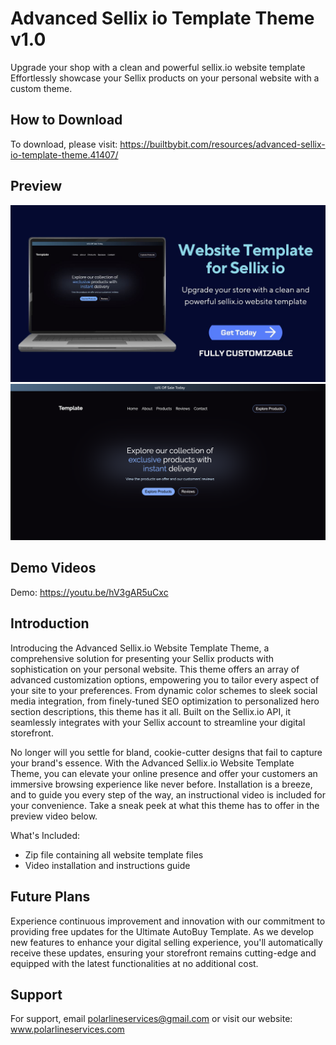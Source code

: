 
# Advanced Sellix io Template Theme v1.0

Upgrade your shop with a clean and powerful sellix.io website template
Effortlessly showcase your Sellix products on your personal website with a custom theme.


## How to Download
To download, please visit: https://builtbybit.com/resources/advanced-sellix-io-template-theme.41407/
## Preview
![Sellix Theme](https://raw.githubusercontent.com/polarlines/Advanced-Sellix-io-Template-Theme/main/Advanced-Sellix-io-Template-Theme.jpg)
![Sellix Theme Preview](https://raw.githubusercontent.com/polarlines/Advanced-Sellix-io-Template-Theme/main/Advanced-Sellix-io-Template-Theme-Preview.png)


## Demo Videos

Demo: https://youtu.be/hV3gAR5uCxc
## Introduction

Introducing the Advanced Sellix.io Website Template Theme, a comprehensive solution for presenting your Sellix products with sophistication on your personal website. This theme offers an array of advanced customization options, empowering you to tailor every aspect of your site to your preferences. From dynamic color schemes to sleek social media integration, from finely-tuned SEO optimization to personalized hero section descriptions, this theme has it all. Built on the Sellix.io API, it seamlessly integrates with your Sellix account to streamline your digital storefront.

No longer will you settle for bland, cookie-cutter designs that fail to capture your brand's essence. With the Advanced Sellix.io Website Template Theme, you can elevate your online presence and offer your customers an immersive browsing experience like never before. Installation is a breeze, and to guide you every step of the way, an instructional video is included for your convenience. Take a sneak peek at what this theme has to offer in the preview video below.

What's Included:
- Zip file containing all website template files
- Video installation and instructions guide

## Future Plans
Experience continuous improvement and innovation with our commitment to providing free updates for the Ultimate AutoBuy Template. As we develop new features to enhance your digital selling experience, you'll automatically receive these updates, ensuring your storefront remains cutting-edge and equipped with the latest functionalities at no additional cost.
## Support
For support, email polarlineservices@gmail.com or visit our website: www.polarlineservices.com
